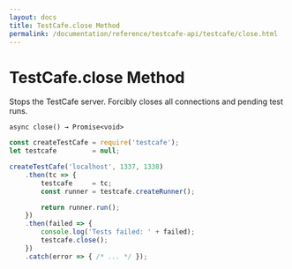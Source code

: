 ```yaml
---
layout: docs
title: TestCafe.close Method
permalink: /documentation/reference/testcafe-api/testcafe/close.html
---
```

# TestCafe.close Method

Stops the TestCafe server. Forcibly closes all connections and pending test runs.

```text
async close() → Promise<void>
```

```js
const createTestCafe = require('testcafe');
let testcafe         = null;

createTestCafe('localhost', 1337, 1338)
    .then(tc => {
        testcafe     = tc;
        const runner = testcafe.createRunner();

        return runner.run();
    })
    .then(failed => {
        console.log('Tests failed: ' + failed);
        testcafe.close();
    })
    .catch(error => { /* ... */ });
```
